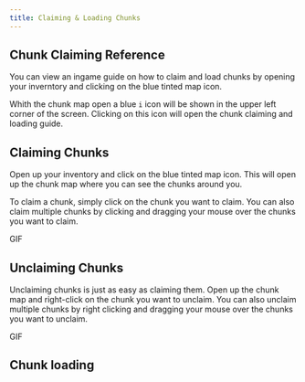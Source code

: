 ```yaml
---
title: Claiming & Loading Chunks
---
```


## Chunk Claiming Reference

You can view an ingame guide on how to claim and load chunks by opening your inverntory and clicking on the blue tinted map icon.

Whith the chunk map open a blue `i` icon will be shown in the upper left corner of the screen. Clicking on this icon will open the chunk claiming and loading guide.

## Claiming Chunks

Open up your inventory and click on the blue tinted map icon. This will open up the chunk map where you can see the chunks around you.

To claim a chunk, simply click on the chunk you want to claim. You can also claim multiple chunks by clicking and dragging your mouse over the chunks you want to claim.

GIF

## Unclaiming Chunks

Unclaiming chunks is just as easy as claiming them. Open up the chunk map and right-click on the chunk you want to unclaim. You can also unclaim multiple chunks by right clicking and dragging your mouse over the chunks you want to unclaim.

GIF

## Chunk loading

